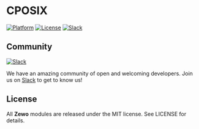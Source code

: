 # CPOSIX

[![Platform][platform-badge]][platform-url]
[![License][mit-badge]][mit-url]
[![Slack][slack-badge]][slack-url]

## Community

[![Slack][slack-image]][slack-url]

We have an amazing community of open and welcoming developers. Join us on [Slack][slack-url] to get to know us!

## License

All **Zewo** modules are released under the MIT license. See LICENSE for details.

[platform-badge]: https://img.shields.io/badge/Platform-Mac%20%26%20Linux-lightgray.svg?style=flat
[platform-url]: https://swift.org
[mit-badge]: https://img.shields.io/badge/License-MIT-blue.svg?style=flat
[mit-url]: https://tldrlegal.com/license/mit-license
[slack-image]: http://s13.postimg.org/ybwy92ktf/Slack.png
[slack-badge]: https://zewo-slackin.herokuapp.com/badge.svg
[slack-url]: http://slack.zewo.io

